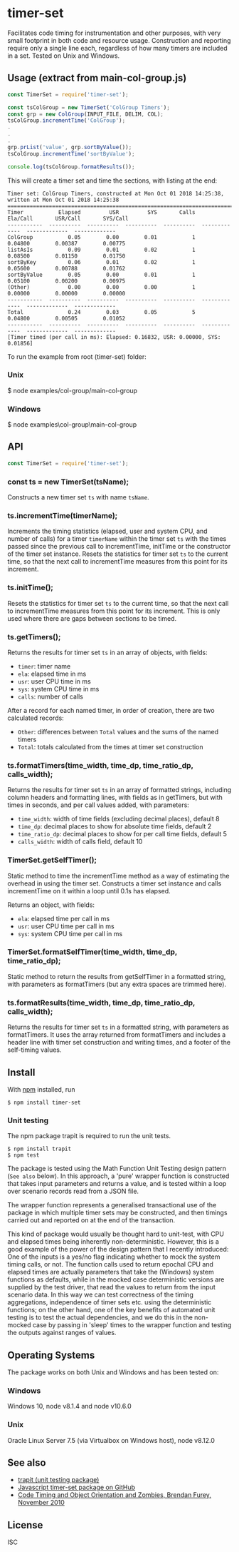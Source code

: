 # timer-set
Facilitates code timing for instrumentation and other purposes, with very small footprint in both code and resource usage. Construction and reporting require only a single line each, regardless of how many timers are included in a set. Tested on Unix and Windows.

## Usage (extract from main-col-group.js)
```js
const TimerSet = require('timer-set');

const tsColGroup = new TimerSet('ColGroup Timers');
const grp = new ColGroup(INPUT_FILE, DELIM, COL);
tsColGroup.incrementTime('ColGroup');
.
.
.
grp.prList('value', grp.sortByValue());
tsColGroup.incrementTime('sortByValue');

console.log(tsColGroup.formatResults());
```
This will create a timer set and time the sections, with listing at the end:
```
Timer set: ColGroup Timers, constructed at Mon Oct 01 2018 14:25:38, written at Mon Oct 01 2018 14:25:38
========================================================================================================
Timer           Elapsed         USR         SYS       Calls       Ela/Call       USR/Call       SYS/Call
-----------  ----------  ----------  ----------  ----------  -------------  -------------  -------------
ColGroup           0.05        0.00        0.01           1        0.04800        0.00387        0.00775
listAsIs           0.09        0.01        0.02           1        0.08500        0.01150        0.01750
sortByKey          0.06        0.01        0.02           1        0.05600        0.00788        0.01762
sortByValue        0.05        0.00        0.01           1        0.05100        0.00200        0.00975
(Other)            0.00        0.00        0.00           1        0.00000        0.00000        0.00000
-----------  ----------  ----------  ----------  ----------  -------------  -------------  -------------
Total              0.24        0.03        0.05           5        0.04800        0.00505        0.01052
-----------  ----------  ----------  ----------  ----------  -------------  -------------  -------------
[Timer timed (per call in ms): Elapsed: 0.16832, USR: 0.00000, SYS: 0.01856]
```
To run the example from root (timer-set) folder:

### Unix
$ node examples/col-group/main-col-group
### Windows
$ node examples\col-group\main-col-group

## API
```js
const TimerSet = require('timer-set');
```

### const ts = new TimerSet(tsName);
Constructs a new timer set `ts` with name `tsName`.

### ts.incrementTime(timerName);
Increments the timing statistics (elapsed, user and system CPU, and number of calls) for a timer `timerName` within the timer set `ts` with the times passed since the previous call to incrementTime, initTime or the constructor of the timer set instance. Resets the statistics for timer set `ts` to the current time, so that the next call to incrementTime measures from this point for its increment.

### ts.initTime();
Resets the statistics for timer set `ts` to the current time, so that the next call to incrementTime measures from this point for its increment. This is only used where there are gaps between sections to be timed.

### ts.getTimers();
Returns the results for timer set `ts` in an array of objects, with fields:

* `timer`: timer name
* `ela`: elapsed time in ms
* `usr`: user CPU time in ms
* `sys`: system CPU time in ms
* `calls`: number of calls

After a record for each named timer, in order of creation, there are two calculated records:

* `Other`: differences between `Total` values and the sums of the named timers
* `Total`: totals calculated from the times at timer set construction

### ts.formatTimers(time_width, time_dp, time_ratio_dp, calls_width);
Returns the results for timer set `ts` in an array of formatted strings, including column headers and formatting lines, with fields as in getTimers, but with times in seconds, and per call values added, with parameters:

* `time_width`: width of time fields (excluding decimal places), default 8
* `time_dp`: decimal places to show for absolute time fields, default 2
* `time_ratio_dp`: decimal places to show for per call time fields, default 5
* `calls_width`: width of calls field, default 10

### TimerSet.getSelfTimer();
Static method to time the incrementTime method as a way of estimating the overhead in using the timer set. Constructs a timer set instance and calls incrementTime on it within a loop until 0.1s has elapsed.

Returns an object, with fields:

* `ela`: elapsed time per call in ms
* `usr`: user CPU time per call in ms
* `sys`: system CPU time per call in ms

### TimerSet.formatSelfTimer(time_width, time_dp, time_ratio_dp);
Static method to return the results from getSelfTimer in a formatted string, with parameters as formatTimers (but any extra spaces are trimmed here).

### ts.formatResults(time_width, time_dp, time_ratio_dp, calls_width);
Returns the results for timer set `ts` in a formatted string, with parameters as formatTimers. It uses the array returned from formatTimers and includes a header line with timer set construction and writing times, and a footer of the self-timing values.

## Install
With [npm](https://npmjs.org/) installed, run

```
$ npm install timer-set
```
### Unit testing
The npm package trapit is required to run the unit tests.
```
$ npm install trapit
$ npm test
```
The package is tested using the Math Function Unit Testing design pattern (`See also` below). In this approach, a 'pure' wrapper function is constructed that takes input parameters and returns a value, and is tested within a loop over scenario records read from a JSON file.

The wrapper function represents a generalised transactional use of the package in which multiple timer sets may be constructed, and then timings carried out and reported on at the end of the transaction. 

This kind of package would usually be thought hard to unit-test, with CPU and elapsed times being inherently non-deterministic. However, this is a good example of the power of the design pattern that I recently introduced: One of the inputs is a yes/no flag indicating whether to mock the system timing calls, or not. The function calls used to return epochal CPU and elapsed times are actually parameters that take the (Windows) system functions as defaults, while in the mocked case deterministic versions are supplied by the test driver, that read the values to return from the input scenario data. In this way we can test correctness of the timing aggregations, independence of timer sets etc. using the deterministic functions; on the other hand, one of the key benefits of automated unit testing is to test the actual dependencies, and we do this in the non-mocked case by passing in 'sleep' times to the wrapper function and testing the outputs against ranges of values.

## Operating Systems
The package works on both Unix and Windows and has been tested on:
### Windows
Windows 10, node v8.1.4 and node v10.6.0
### Unix
Oracle Linux Server 7.5 (via Virtualbox on Windows host), node v8.12.0

## See also
- [trapit (unit testing package)](https://github.com/BrenPatF/trapit_nodejs_tester)
- [Javascript timer-set package on GitHub](https://github.com/BrenPatF/timer-set-nodejs)
- [Code Timing and Object Orientation and Zombies, Brendan Furey, November 2010](http://www.scribd.com/doc/43588788/Code-Timing-and-Object-Orientation-and-Zombies)

## License
ISC